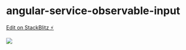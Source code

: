 # angular-service-observable-input

[Edit on StackBlitz ⚡️](https://stackblitz.com/edit/angular-service-observable-input)

![](angular-service-observable-input.gif)
